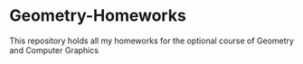 Geometry-Homeworks
==================

This repository holds all my homeworks for the optional course of Geometry and Computer Graphics
